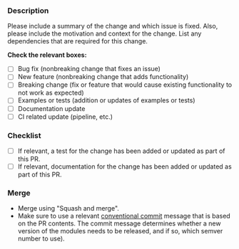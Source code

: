 ### Description

Please include a summary of the change and which issue is fixed. Also, please include the motivation and context for the change. List any dependencies that are required for this change.

**Check the relevant boxes:**
- [ ] Bug fix (nonbreaking change that fixes an issue)
- [ ] New feature (nonbreaking change that adds functionality)
- [ ] Breaking change (fix or feature that would cause existing functionality to not work as expected)
- [ ] Examples or tests (addition or updates of examples or tests)
- [ ] Documentation update
- [ ] CI related update (pipeline, etc.)

### Checklist

- [ ] If relevant, a test for the change has been added or updated as part of this PR.
- [ ] If relevant, documentation for the change has been added or updated as part of this PR.

### Merge

- Merge using "Squash and merge".
- Make sure to use a relevant [conventional commit](https://www.conventionalcommits.org/) message that is based on the PR contents. The commit message determines whether a new version of the modules needs to be released, and if so, which semver number to use).
